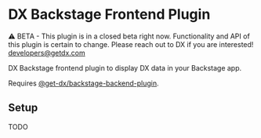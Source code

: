 # DX Backstage Frontend Plugin

⚠️ BETA - This plugin is in a closed beta right now. Functionality and API of this plugin is certain to change. Please reach out to DX if you are interested! developers@getdx.com

DX Backstage frontend plugin to display DX data in your Backstage app.

Requires [@get-dx/backstage-backend-plugin](https://github.com/get-dx/backstage-backend-plugin).

## Setup

TODO
